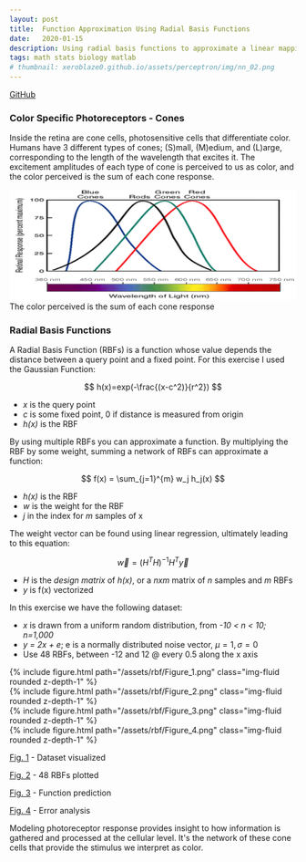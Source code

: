 ```yaml
---
layout: post
title:  Function Approximation Using Radial Basis Functions
date:   2020-01-15
description: Using radial basis functions to approximate a linear mapping
tags: math stats biology matlab
# thumbnail: xeroblaze0.github.io/assets/perceptron/img/nn_02.png
---
```


<p>
  <a href=""></a><div class=""></div>
  <a href="https://github.com/alexanderhay2020/469_bme/blob/master/ps1/py/part1.py"><div class="color-button">GitHub</div></a>
</p>

### Color Specific Photoreceptors - Cones
Inside the retina are cone cells, photosensitive cells that differentiate color. Humans have 3 different types of cones; (S)mall, (M)edium, and (L)arge, corresponding to the length of the wavelength that excites it. The excitement amplitudes of each type of cone is perceived to us as color, and the color perceived is the sum of each cone response.

<div class="img_row">
    <img class="col three" src="/assets/rbf/figure_5.gif">
</div>
<div class="col three caption">
    The color perceived is the sum of each cone response
</div>

### Radial Basis Functions
A Radial Basis Function (RBFs) is a function whose value depends the distance between a query point and a fixed point. For this exercise I used the Gaussian Function:


$$
h(x)=exp(-\frac{(x-c^2)}{r^2})
$$


* *x* is the query point
* *c* is some fixed point, 0 if distance is measured from origin
* *h(x)* is the RBF

By using multiple RBFs you can approximate a function. By multiplying the RBF by some weight, summing a network of RBFs can approximate a function:

$$
f(x) = \sum_{j=1}^{m}  w_j h_j(x)
$$

* *h(x)* is the RBF
* *w* is the weight for the RBF
* *j* in the index for *m* samples of x

The weight vector can be found using linear regression, ultimately leading to this equation:

$$
 \overrightarrow{w} = (H^TH)^{-1}H^T\overrightarrow{y}
$$

* *H* is the *design matrix* of *h(x)*, or a *nxm* matrix of *n* samples and *m* RBFs
* *y* is f(x) vectorized

In this exercise we have the following dataset:
* *x* is drawn from a uniform random distribution, from *-10 < n < 10; n=1,000*
* *y = 2x + e*;  e is a normally distributed noise vector, $μ = 1, σ = 0$
* Use 48 RBFs, between -12 and 12 @ every 0.5 along the x axis

<div class="row mt-3">
    <div class="col-sm mt-3 mt-md-0">
        {% include figure.html path="/assets/rbf/Figure_1.png" class="img-fluid rounded z-depth-1" %}
    </div>
    <div class="col-sm mt-3 mt-md-0">
        {% include figure.html path="/assets/rbf/Figure_2.png" class="img-fluid rounded z-depth-1" %}
    </div>
</div>

<div class="row mt-3">
    <div class="col-sm mt-3 mt-md-0">
        {% include figure.html path="/assets/rbf/Figure_3.png" class="img-fluid rounded z-depth-1" %}
    </div>
    <div class="col-sm mt-3 mt-md-0">
        {% include figure.html path="/assets/rbf/Figure_4.png" class="img-fluid rounded z-depth-1" %}
    </div>
</div>

[Fig. 1](https://alexanderhay2020.github.io/alexanderhay2020.github.io//portfolio/assets/img/Figure_1.png) - Dataset visualized

[Fig. 2](https://alexanderhay2020.github.io/alexanderhay2020.github.io//portfolio/assets/img/Figure_2.png) - 48 RBFs plotted

[Fig. 3](https://alexanderhay2020.github.io/alexanderhay2020.github.io//portfolio/assets/img/Figure_3.png) - Function prediction

[Fig. 4](https://alexanderhay2020.github.io/alexanderhay2020.github.io//portfolio/assets/img/Figure_4.png) - Error analysis

Modeling photoreceptor response provides insight to how information is gathered and processed at the cellular level. It's the network of these cone cells that provide the stimulus we interpret as color.
